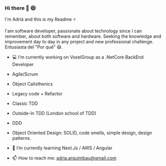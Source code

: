 ### Hi there 👋 😄 

I'm Adrià and this is my Readme ⚡ 

I'am software developer, passionate about technology since I can remember, about both software and hardware. Seeking the knowledge and improvement day to day in any project and new professional challenge.
Entusiasta del "Por qué" 😄.

- 💻 I’m currently working on VoxelGroup as a .NetCore BackEnd Developer
- Agile/Scrum
- Object Calisthenics
- Legacy code + Refactor
- Classic TDD
- Outside-In TDD (London school of TDD)
- DDD
- Object Oriented Design: SOLID, code smells, simple design, design patterns.

- 🌱 I’m currently learning Next.Js / AWS / Angular

- 📫 How to reach me: adria.arquimbau@gmail.com

<!--

**adria-arquimbau/adria-arquimbau** is a ✨ _special_ ✨ repository because its `README.md` (this file) appears on your GitHub profile.
Here are some ideas to get you started:
- 🌱 I’m currently learning ...
- 👯 I’m looking to collaborate on ...
- 🤔 I’m looking for help with ...
- 💬 Ask me about ...a
- 📫 How to reach me: ...
- 😄 Pronouns: ...
- ⚡ Fun fact: ... 

-->
